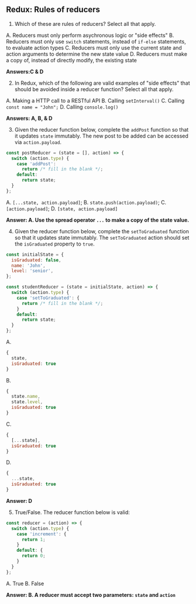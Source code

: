 ## Redux: Rules of reducers

1. Which of these are rules of reducers? Select all that apply.

A. Reducers must only perform asychronous logic or "side effects"
B. Reducers must only use `switch` statements, instead of `if-else` statements, to evaluate action types
C. Reducers must only use the current state and action arguments to determine the new state value
D. Reducers must make a copy of, instead of directly modify, the existing state

**Answers:C & D**

2. In Redux, which of the following are valid examples of "side effects" that should be avoided inside a reducer function? Select all that apply.

A. Making a HTTP call to a RESTful API
B. Calling `setInterval()`
C. Calling `const name = "John";`
D. Calling `console.log()`

**Answers: A, B, & D**

3. Given the reducer function below, complete the `addPost` function so that it updates `state` immutably. The new post to be added can be accessed via `action.payload`.

```js
const postReducer = (state = [], action) => {
  switch (action.type) {
    case 'addPost':
      return /* fill in the blank */;
    default:
      return state;
  }
};
```

A. `[...state, action.payload]`;
B. `state.push(action.payload)`;
C. `[action.payload]`;
D. `[state, action.payload]`

**Answer: A. Use the spread operator `...` to make a copy of the state value.**

4. Given the reducer function below, complete the `setToGraduated` function so that it updates state immutably. The `setToGraduated` action should set the `isGraduated` property to `true`.

```js
const initialState = {
  isGraduated: false,
  name: 'John',
  level: 'senior',
};

const studentReducer = (state = initialState, action) => {
  switch (action.type) {
    case 'setToGraduated': {
      return /* fill in the blank */;
    }
    default:
      return state;
  }
};
```

A.

```js
{
  state,
  isGraduated: true
}
```

B.

```js
{
  state.name,
  state.level,
  isGraduated: true
}
```

C.

```js
{
  [...state],
  isGraduated: true
}
```

D.

```js
{
  ...state,
  isGraduated: true
}
```

**Answer: D**

5. True/False. The reducer function below is valid:

```js
const reducer = (action) => {
  switch (action.type) {
    case 'increment': {
      return 1;
    }
    default: {
      return 0;
    }
  }
};
```

A. True
B. False

**Answer: B. A reducer must accept two parameters: `state` and `action`**
